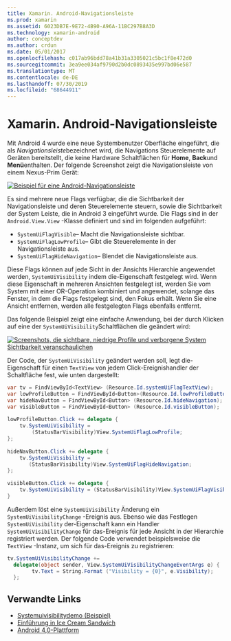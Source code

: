 ```yaml
---
title: Xamarin. Android-Navigationsleiste
ms.prod: xamarin
ms.assetid: 6023DB7E-9E72-4B90-A96A-11BC297B8A3D
ms.technology: xamarin-android
author: conceptdev
ms.author: crdun
ms.date: 05/01/2017
ms.openlocfilehash: c017ab96bdd78a41b31a3305021c5bc1f8e472d0
ms.sourcegitcommit: 3ea9ee034af9790d2b0dc0893435e997bd06e587
ms.translationtype: MT
ms.contentlocale: de-DE
ms.lasthandoff: 07/30/2019
ms.locfileid: "68644911"
---
```

# <a name="xamarinandroid-navigation-bar"></a>Xamarin. Android-Navigationsleiste

Mit Android 4 wurde eine neue Systembenutzer Oberfläche eingeführt, die als *Navigationsleiste*bezeichnet wird, die Navigations Steuerelemente auf Geräten bereitstellt, die keine Hardware Schaltflächen für **Home**, **Back**und **Menü**enthalten.
Der folgende Screenshot zeigt die Navigationsleiste von einem Nexus-Prim Gerät:

 [![Beispiel für eine Android-Navigationsleiste](navigation-bar-images/19-navbar.png)](navigation-bar-images/19-navbar.png#lightbox)

Es sind mehrere neue Flags verfügbar, die die Sichtbarkeit der Navigationsleiste und deren Steuerelemente steuern, sowie die Sichtbarkeit der System Leiste, die in Android 3 eingeführt wurde. Die Flags sind in der `Android.View.View` -Klasse definiert und sind im folgenden aufgeführt:

-   `SystemUiFlagVisible`&ndash; Macht die Navigationsleiste sichtbar. 
-   `SystemUiFlagLowProfile`&ndash; Gibt die Steuerelemente in der Navigationsleiste aus. 
-   `SystemUiFlagHideNavigation`&ndash; Blendet die Navigationsleiste aus. 


Diese Flags können auf jede Sicht in der Ansichts Hierarchie angewendet werden, `SystemUiVisibility` indem die-Eigenschaft festgelegt wird. Wenn diese Eigenschaft in mehreren Ansichten festgelegt ist, werden Sie vom System mit einer OR-Operation kombiniert und angewendet, solange das Fenster, in dem die Flags festgelegt sind, den Fokus erhält. Wenn Sie eine Ansicht entfernen, werden alle festgelegten Flags ebenfalls entfernt.

Das folgende Beispiel zeigt eine einfache Anwendung, bei der durch Klicken auf eine der `SystemUiVisibility`Schaltflächen die geändert wird:

 [![Screenshots, die sichtbare, niedrige Profile und verborgene System Sichtbarkeit veranschaulichen](navigation-bar-images/18-systemuivisibility.png)](navigation-bar-images/18-systemuivisibility.png#lightbox)

Der Code, der `SystemUiVisibility` geändert werden soll, legt die-Eigenschaft für einen `TextView` von jedem Click-Ereignishandler der Schaltfläche fest, wie unten dargestellt:

```csharp
var tv = FindViewById<TextView> (Resource.Id.systemUiFlagTextView);
var lowProfileButton = FindViewById<Button>(Resource.Id.lowProfileButton);
var hideNavButton = FindViewById<Button> (Resource.Id.hideNavigation);
var visibleButton = FindViewById<Button> (Resource.Id.visibleButton);
           
lowProfileButton.Click += delegate {
    tv.SystemUiVisibility =
        (StatusBarVisibility)View.SystemUiFlagLowProfile;
};
           
hideNavButton.Click += delegate {
    tv.SystemUiVisibility =
       (StatusBarVisibility)View.SystemUiFlagHideNavigation;        
};
           
visibleButton.Click += delegate {
    tv.SystemUiVisibility = (StatusBarVisibility)View.SystemUiFlagVisible;
}
```

Außerdem löst eine `SystemUiVisibility` Änderung ein `SystemUiVisibilityChange` -Ereignis aus. Ebenso wie das Festlegen `SystemUiVisibility` der-Eigenschaft kann ein Handler `SystemUiVisibilityChange` für das-Ereignis für jede Ansicht in der Hierarchie registriert werden. Der folgende Code verwendet beispielsweise die `TextView` -Instanz, um sich für das-Ereignis zu registrieren:

```csharp
tv.SystemUiVisibilityChange +=
  delegate(object sender, View.SystemUiVisibilityChangeEventArgs e) {
        tv.Text = String.Format ("Visibility = {0}", e.Visibility);
  };
```



## <a name="related-links"></a>Verwandte Links

- [Systemuivisibilitydemo (Beispiel)](https://docs.microsoft.com/samples/xamarin/monodroid-samples/systemuivisibilitydemo)
- [Einführung in Ice Cream Sandwich](http://www.android.com/about/ice-cream-sandwich/)
- [Android 4,0-Plattform](https://developer.android.com/sdk/android-4.0.html)
